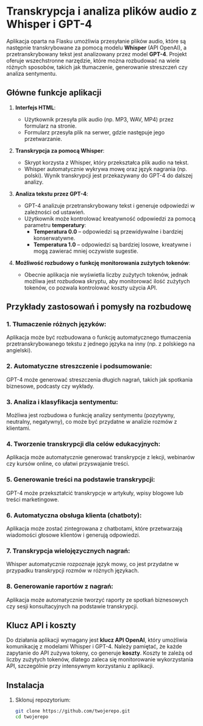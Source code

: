 # Transkrypcja i analiza plików audio z Whisper i GPT-4

Aplikacja oparta na Flasku umożliwia przesyłanie plików audio, które są następnie transkrybowane za pomocą modelu **Whisper** (API OpenAI), a przetranskrybowany tekst jest analizowany przez model **GPT-4**. Projekt oferuje wszechstronne narzędzie, które można rozbudować na wiele różnych sposobów, takich jak tłumaczenie, generowanie streszczeń czy analiza sentymentu.

## Główne funkcje aplikacji

1. **Interfejs HTML**:
   - Użytkownik przesyła plik audio (np. MP3, WAV, MP4) przez formularz na stronie.
   - Formularz przesyła plik na serwer, gdzie następuje jego przetwarzanie.

2. **Transkrypcja za pomocą Whisper**:
   - Skrypt korzysta z Whisper, który przekształca plik audio na tekst.
   - Whisper automatycznie wykrywa mowę oraz język nagrania (np. polski). Wynik transkrypcji jest przekazywany do GPT-4 do dalszej analizy.

3. **Analiza tekstu przez GPT-4**:
   - GPT-4 analizuje przetranskrybowany tekst i generuje odpowiedzi w zależności od ustawień. 
   - Użytkownik może kontrolować kreatywność odpowiedzi za pomocą parametru **temperatury**:
     - **Temperatura 0.0** – odpowiedzi są przewidywalne i bardziej konserwatywne.
     - **Temperatura 1.0** – odpowiedzi są bardziej losowe, kreatywne i mogą zawierać mniej oczywiste sugestie.

4. **Możliwość rozbudowy o funkcję monitorowania zużytych tokenów**:
   - Obecnie aplikacja nie wyświetla liczby zużytych tokenów, jednak możliwa jest rozbudowa skryptu, aby monitorować ilość zużytych tokenów, co pozwala kontrolować koszty użycia API.

## Przykłady zastosowań i pomysły na rozbudowę

### 1. **Tłumaczenie różnych języków**:
   Aplikacja może być rozbudowana o funkcję automatycznego tłumaczenia przetranskrybowanego tekstu z jednego języka na inny (np. z polskiego na angielski).

### 2. **Automatyczne streszczenie i podsumowanie**:
   GPT-4 może generować streszczenia długich nagrań, takich jak spotkania biznesowe, podcasty czy wykłady.

### 3. **Analiza i klasyfikacja sentymentu**:
   Możliwa jest rozbudowa o funkcję analizy sentymentu (pozytywny, neutralny, negatywny), co może być przydatne w analizie rozmów z klientami.

### 4. **Tworzenie transkrypcji dla celów edukacyjnych**:
   Aplikacja może automatycznie generować transkrypcje z lekcji, webinarów czy kursów online, co ułatwi przyswajanie treści.

### 5. **Generowanie treści na podstawie transkrypcji**:
   GPT-4 może przekształcić transkrypcje w artykuły, wpisy blogowe lub treści marketingowe.

### 6. **Automatyczna obsługa klienta (chatboty)**:
   Aplikacja może zostać zintegrowana z chatbotami, które przetwarzają wiadomości głosowe klientów i generują odpowiedzi.

### 7. **Transkrypcja wielojęzycznych nagrań**:
   Whisper automatycznie rozpoznaje język mowy, co jest przydatne w przypadku transkrypcji rozmów w różnych językach.

### 8. **Generowanie raportów z nagrań**:
   Aplikacja może automatycznie tworzyć raporty ze spotkań biznesowych czy sesji konsultacyjnych na podstawie transkrypcji.

## Klucz API i koszty

Do działania aplikacji wymagany jest **klucz API OpenAI**, który umożliwia komunikację z modelami Whisper i GPT-4. Należy pamiętać, że każde zapytanie do API zużywa tokeny, co generuje **koszty**. Koszty te zależą od liczby zużytych tokenów, dlatego zaleca się monitorowanie wykorzystania API, szczególnie przy intensywnym korzystaniu z aplikacji.

## Instalacja

1. Sklonuj repozytorium:
   ```bash
   git clone https://github.com/twojerepo.git
   cd twojerepo
